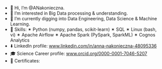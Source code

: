 - 👋 Hi, I’m @ANakonieczna. 
- 👀 I’m interested in Big Data processing & understanding.
- 🌱 I’m currently digging into Data Engineering, Data Science & Machine Learning.
- 🤹 Skills: ✶ Python (numpy, pandas, scikit-learn) ✶ SQL ✶ Linux (bash, vi) ✶ Apache Airflow ✶ Apache Spark (PySpark, SparkML) ✶ Cognos Analytics
- ⬇️ LinkedIn profile: www.linkedin.com/in/anna-nakonieczna-48095336
- 🎓 Science Career profile: www.orcid.org/0000-0001-7046-5207
- 🏅 Certificates:

<!---
ANakonieczna/ANakonieczna is a ✨ special ✨ repository because its `README.md` (this file) appears on your GitHub profile.
You can click the Preview link to take a look at your changes.
--->
